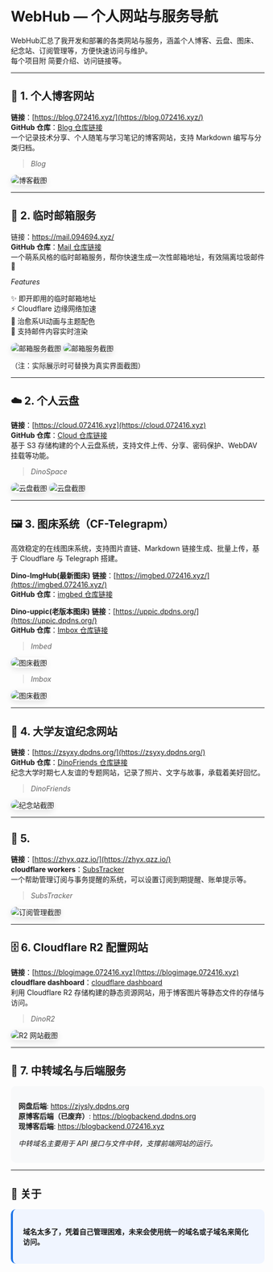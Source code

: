 # WebHub — 个人网站与服务导航

WebHub汇总了我开发和部署的各类网站与服务，涵盖个人博客、云盘、图床、纪念站、订阅管理等，方便快速访问与维护。  
每个项目附 简要介绍、访问链接等。  

---

## 📝 1. 个人博客网站
**链接**：[https://blog.072416.xyz/](https://blog.072416.xyz/)  
**GitHub 仓库**：[Blog 仓库链接](https://github.com/dinosaurerer/Dino-blog)  
一个记录技术分享、个人随笔与学习笔记的博客网站，支持 Markdown 编写与分类归档。  
> _Blog_  
<img src="./images/blog.png" alt="博客截图" style="border-radius:10px; max-width:100%; box-shadow: 0 4px 12px rgba(0,0,0,0.1);">

---


## 📧 2. 临时邮箱服务

链接：https://mail.094694.xyz/  
**GitHub 仓库**：[Mail 仓库链接](https://github.com/dinosaurerer/Dino-mail)  
一个萌系风格的临时邮箱服务，帮你快速生成一次性邮箱地址，有效隔离垃圾邮件🎀  

_Features_  

✨ 即开即用的临时邮箱地址  
⚡️ Cloudflare 边缘网络加速  
🐰 治愈系UI动画与主题配色  
📨 支持邮件内容实时渲染  

<img src="./images/mail.png" alt="邮箱服务截图" style="border-radius:10px; max-width:100%; box-shadow: 0 4px 12px rgba(0,0,0,0.1);">  
<img src="./images/mail2.png" alt="邮箱服务截图" style="border-radius:10px; max-width:100%; box-shadow: 0 4px 12px rgba(0,0,0,0.1);"> 

（注：实际展示时可替换为真实界面截图）


---

## ☁️ 2. 个人云盘
**链接**：[https://cloud.072416.xyz](https://cloud.072416.xyz)  
**GitHub 仓库**：[Cloud 仓库链接](https://github.com/dinosaurerer/Dino-cloud)  
基于 S3 存储构建的个人云盘系统，支持文件上传、分享、密码保护、WebDAV 挂载等功能。  
> _DinoSpace_  
<img src="./images/cloud.png" alt="云盘截图" style="border-radius:10px; max-width:100%; box-shadow: 0 4px 12px rgba(0,0,0,0.1);">

<img src="./images/cloud2.png" alt="云盘截图" style="border-radius:10px; max-width:100%; box-shadow: 0 4px 12px rgba(0,0,0,0.1);">

---

## 🖼 3. 图床系统（CF-Telegrapm）

  高效稳定的在线图床系统，支持图片直链、Markdown 链接生成、批量上传，基于 Cloudflare 与 Telegraph 搭建。

**Dino-ImgHub(最新图床)**
**链接**：[https://imgbed.072416.xyz/](https://imgbed.072416.xyz/)  
**GitHub 仓库**：[imgbed 仓库链接](https://github.com/dinosaurerer/Dino-ImgBed)



**Dino-uppic(老版本图床)**
**链接**：[https://uppic.dpdns.org/](https://uppic.dpdns.org/)  
**GitHub 仓库**：[Imbox 仓库链接](https://github.com/dinosaurerer/Dino-imgbox)  
 
> _Imbed_  
<img src="./images/imbed.png" alt="图床截图" style="border-radius:10px; max-width:90%; box-shadow: 0 4px 12px rgba(0,0,0,0.1);">

> _Imbox_  
<img src="./images/imbox2.png" alt="图床截图" style="border-radius:10px; max-width:90%; box-shadow: 0 4px 12px rgba(0,0,0,0.1);">

---

## 👬 4. 大学友谊纪念网站
**链接**：[https://zsyxy.dpdns.org/](https://zsyxy.dpdns.org/)  
**GitHub 仓库**：[DinoFriends 仓库链接](https://github.com/dinosaurerer/Dino-BE)  
纪念大学时期七人友谊的专题网站，记录了照片、文字与故事，承载着美好回忆。  
> _DinoFriends_  
<img src="./images/friends.png" alt="纪念站截图" style="border-radius:10px; max-width:100%; box-shadow: 0 4px 12px rgba(0,0,0,0.1);">

---

## 📅 5.    
**链接**：[https://zhyx.qzz.io/](https://zhyx.qzz.io/)  
**cloudflare workers**：[SubsTracker](https://remind-dpdns.1465515385.workers.dev)  
一个帮助管理订阅与事务提醒的系统，可以设置订阅到期提醒、账单提示等。  
> _SubsTracker_  
<img src="./images/SubsTracker.png" alt="订阅管理截图" style="border-radius:10px; max-width:100%; box-shadow: 0 4px 12px rgba(0,0,0,0.1);">

---

## 🗄 6. Cloudflare R2 配置网站
**链接**：[https://blogimage.072416.xyz](https://blogimage.072416.xyz)  
**cloudflare dashboard**：[cloudflare dashboard](https://dash.cloudflare.com/)  
利用 Cloudflare R2 存储构建的静态资源网站，用于博客图片等静态文件的存储与访问。  
> _DinoR2_  
<img src="./images/r2.png" alt="R2 网站截图" style="border-radius:10px; max-width:100%; box-shadow: 0 4px 12px rgba(0,0,0,0.1);">

---

## 🔄 7. 中转域名与后端服务
<div style="background-color:#f8f9fa; padding:15px; border-radius:10px; margin-top:10px">
<p>
<strong>网盘后端</strong>: <a href="https://zjysly.dpdns.org">https://zjysly.dpdns.org</a><br>
<strong>原博客后端（已废弃）</strong>: <a href="https://blogbackend.dpdns.org">https://blogbackend.dpdns.org</a><br>
<strong>现博客后端</strong>: <a href="https://blogbackend.072416.xyz">https://blogbackend.072416.xyz</a>
</p>
<p style="margin-top:10px"><em>中转域名主要用于 API 接口与文件中转，支撑前端网站的运行。</em></p>
</div>

---

## 📌 关于
<div style="background-color:#f0f5ff; padding:20px; border-radius:10px; border-left:4px solid #1a73e8;">
<p><strong>域名太多了，凭着自己管理困难，未来会使用统一的域名或子域名来简化访问。</strong></p>
</div>